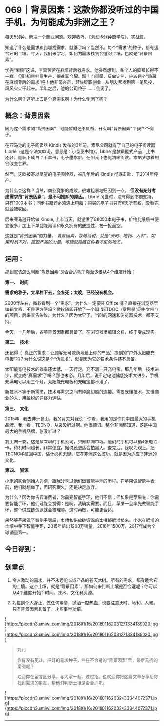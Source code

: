 # 069｜背景因素：这款你都没听过的中国手机，为何能成为非洲之王？

每天5分钟，解决一个商业问题。欢迎收听，《刘润·5分钟商学院》，实战篇。

知道了什么是需求和到哪找需求，就够了吗？当然不。每个“需求”的种子，都有适合它的土壤。今天，我们来学习，如何为需求找到合适的土壤，也就是“背景因素”。

学完“麻烦”这课，李雷苦苦在麻烦背后找需求。他突然想到，每个人的脚都长得不一样，但鞋却是批量生产，很难真合脚。那上门量脚，反向定制，应该是个“隐藏在麻烦背后的需求”吧！他非常兴奋，赶快辞职创业，从朋友那找到第一笔风投，风风火火干起来。半年之后，他的公司终于 …… 倒闭了。

为什么啊？这听上去是个真需求啊！为什么倒闭了呢？

## 概念：背景因素

因为这个需求的“背景因素”，可能暂时还不具备。什么叫“背景因素”？我举个例子。

在亚马逊的电子阅读器 Kindle 发布的3年前，索尼公司就有了自己的电子阅读器 Librié（这是个法文单词，意思是：小型图书馆）。Librié 是款颠覆式产品，比书还轻，能装下成百上千本书，电子墨水屏，在阳光下也能清晰阅读。索尼梦想着用它改变世界。

然而，这款被寄以厚望的电子阅读器，被几年后的 Kindle 彻底击败，于2014年停产。

为什么会这样？当然，商业竞争的成败，很难粗暴地归因到一点。 **但没有充分考虑需求的“背景因素”，是不可推卸的原因。** Librié 问世时，没有得到书商支持，只有1000本书；同步书籍还必须连上电脑；购买的电子书只有6天所有权，没看完就会被收回。

后来亚马逊开始做 Kindle, 上市当天，就提供了88000本电子书，价格比纸质书便宜很多，加上下单就能阅读和永久拥有的便捷性，被一抢而空。

这就是“背景因素”的力量。 *背景因素，换句话说，就是“天时、地利、人和”。如果时机不对，摧毁产品的力量，可能就隐藏在你看不见的地方。*

## 运用：

那到底该怎么判断“背景因素”是否合适呢？你至少要从4个维度开始：

 **第一、  时间**

 **需求的种子，太早种下去，会冻死；太晚，已经没有机会。**

2000年左右，微软看到一个“需求”，为什么一定要装 Office 呢？直接在浏览器里编辑文档，不是更方便吗？微软随即开始了一个叫 NETDOC（意思是“网络文档”）的项目，后来宣告失败。为什么？因为太早了。当时的网速和浏览器技术，都不支持。

今天，十几年后，各项背景因素都具备了，在浏览器里编辑文档，终于变成现实。

 **第二、  技术**

还记得（  真正的需求：让顾客无可救药地爱上你的产品）提到的“户外太阳能充电板”吗？为什么说这是个“伪需求”，就是因为它的技术条件还不具备。

太阳能充电技术的效率还太低，一天行走，充不满一只充电宝。那几年后，技术进步，就变成“真需求”了吗？那也未必。几年后，说不定电池储能技术大进步，手机充满电可以用三个月，太阳能充电板和充电宝都不用了。

新技术不等于新需求，技术与需求之间有种魔幻般的连接。需要既懂技术、又懂商业的人，用敏锐的洞察力评估。

 **第三、  文化**

2015年，我去非洲登山，我的背夫对我说：你看，我用的是你们中国最大的手机品牌。我一看：TECNO，从来没听过啊。他很惊讶。整个非洲都知道，这是中国最大的手机品牌，你没听过？

我上网一查，这是家深圳的手机公司，只做非洲市场。他们的手机可以插4张电话卡，待机时间超长，非常便宜，据说还更适合拍黑人。查完后，我叹为观止。把TECNO移植回中国，估计必死无疑。它在非洲这么成功，就是因为适应了非洲的文化。

 **第四、  资源**

小米的联合创始人刘德，跟我分享过他们做智能手环的历程。在苹果做智能手表前，他们就想做了，但研究很久，还是决定放弃。

为什么？因为你告诉消费者，你需要智能手环，他们不信；但如果是苹果说：你需要智能手环，他们可能会觉得：是啊，我确实需要。而且，苹果一旦率先做智能手环，整个供应链资源就会被理顺。这时再做，可能更合适。

果然等苹果做了智能手表后，市场和供应链资源的土壤都肥沃起来。小米在肥沃的土壤中种下智能手环，2015年结出1200万销量，2016年1500万，2017年成为全球销量第一。

## 今日得到：

## 划重点

1. 令人激动的需求，并不永远能长成产品的苍天大树。所有的需求，都有适合它的土壤。这个土壤，就是“背景因素”。那如何来判断土壤是否合适呢？你可以从4个维度开始：时间、技术、文化和资源。

2. 对应到个人身上，做任何事情，抛洒一腔热血，也要注意天时、地利、人和。只有背景因素具备了，才能事半功倍。

![https://piccdn3.umiwi.com/img/201801/16/201801162031271334189020.jpg](https://piccdn3.umiwi.com/img/201801/16/201801162031271334189020.jpg)

> 刘润
> 
> 你有没有见过，把好的需求种子，种在不合适的“背景因素”里，最后夭折的案例呢？
> 
> 欢迎你在留言区分享，与大家一起，过过招。也欢迎你把这篇文章分享给你找到需求的朋友，帮他们判断土壤是否合适吧。

![https://piccdn3.umiwi.com/img/201801/16/201801162032433344072371.jpg](https://piccdn3.umiwi.com/img/201801/16/201801162032433344072371.jpg)

---
